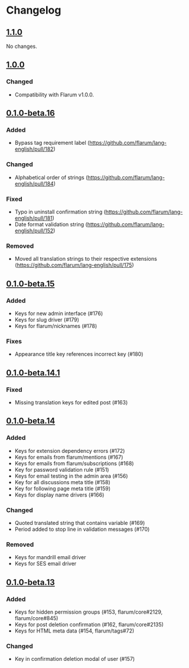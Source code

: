 # Changelog

## [1.1.0](https://github.com/flarum/embed/compare/v1.0.0...v1.1.0)

No changes.

## [1.0.0](https://github.com/flarum/lang-english/compare/v0.1.0-beta.16...v1.0.0)

### Changed
- Compatibility with Flarum v1.0.0.

## [0.1.0-beta.16](https://github.com/flarum/lang-english/compare/v0.1.0-beta.15...v0.1.0-beta.16)

### Added
- Bypass tag requirement label (https://github.com/flarum/lang-english/pull/182)

### Changed
- Alphabetical order of strings (https://github.com/flarum/lang-english/pull/184)

### Fixed
- Typo in uninstall confirmation string (https://github.com/flarum/lang-english/pull/181)
- Date format validation string (https://github.com/flarum/lang-english/pull/152)

### Removed
- Moved all translation strings to their respective extensions (https://github.com/flarum/lang-english/pull/175)

## [0.1.0-beta.15](https://github.com/flarum/lang-english/compare/v0.1.0-beta.14.1...v0.1.0-beta.15)

### Added
- Keys for new admin interface (#176)
- Keys for slug driver (#179)
- Keys for flarum/nicknames (#178)

### Fixes
- Appearance title key references incorrect key (#180)

## [0.1.0-beta.14.1](https://github.com/flarum/lang-english/compare/v0.1.0-beta.14...v0.1.0-beta.14.1)

### Fixed
- Missing translation keys for edited post (#163)

## [0.1.0-beta.14](https://github.com/flarum/lang-english/compare/v0.1.0-beta.13...v0.1.0-beta.14)

### Added
- Keys for extension dependency errors (#172)
- Keys for emails from flarum/mentions (#167)
- Keys for emails from flarum/subscriptions (#168)
- Key for password validation rule (#151)
- Keys for email testing in the admin area (#156)
- Key for all discussions meta title (#158)
- Key for following page meta title (#159)
- Keys for display name drivers (#166)

### Changed
- Quoted translated string that contains variable (#169)
- Period added to stop line in validation messages (#170)

### Removed
- Keys for mandrill email driver
- Keys for SES email driver

## [0.1.0-beta.13](https://github.com/flarum/lang-english/compare/v0.1.0-beta.12...v0.1.0-beta.13)

### Added
- Keys for hidden permission groups (#153, flarum/core#2129, flarum/core#845)
- Keys for post deletion confirmation (#162, flarum/core#2135)
- Keys for HTML meta data (#154, flarum/tags#72)

### Changed
- Key in confirmation deletion modal of user (#157)
